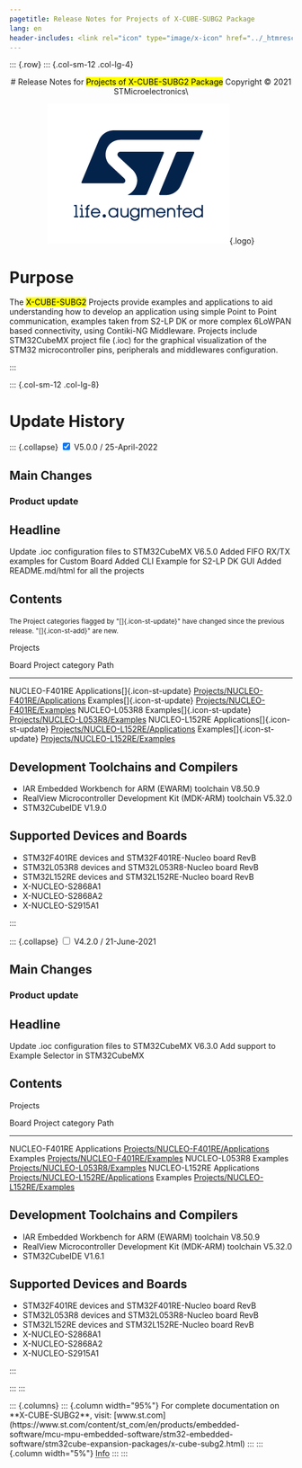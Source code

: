 ```yaml
---
pagetitle: Release Notes for Projects of X-CUBE-SUBG2 Package
lang: en
header-includes: <link rel="icon" type="image/x-icon" href="../_htmresc/favicon.png" />
---
```


::: {.row}
::: {.col-sm-12 .col-lg-4}

<center>
# Release Notes for <mark>Projects of X-CUBE-SUBG2 Package</mark>
Copyright &copy; 2021 STMicroelectronics\
    
[![ST logo](../_htmresc/st_logo_2020.png)](https://www.st.com){.logo}
</center>

# Purpose

The <mark>X-CUBE-SUBG2</mark> Projects provide examples and applications to aid understanding how to develop an application using simple Point to Point communication, examples taken from S2-LP DK or more complex 6LoWPAN based connectivity, using Contiki-NG Middleware.
Projects include STM32CubeMX project file (.ioc) for the graphical visualization of the STM32 microcontroller pins, peripherals and middlewares configuration.

:::

::: {.col-sm-12 .col-lg-8}
# Update History

::: {.collapse}
<input type="checkbox" id="collapse-section2" checked aria-hidden="true">
<label for="collapse-section2" aria-hidden="true">V5.0.0 / 25-April-2022</label>
<div>			

## Main Changes

### Product update

  Headline
  ----------------------------------------------------------
  Update .ioc configuration files to STM32CubeMX V6.5.0
  Added FIFO RX/TX examples for Custom Board
  Added CLI Example for S2-LP DK GUI
  Added README.md/html for all the projects

## Contents

<small>The Project categories flagged by "[]{.icon-st-update}" have changed
since the previous release. "[]{.icon-st-add}" are new.</small>

Projects

  Board                                                       Project category                                  Path                                                                                                         
  ----------------------------------------------------------- ------------------------------------------------- -----------------------------------------------------------------------------------
  NUCLEO-F401RE                                               Applications[]{.icon-st-update}                   [Projects/NUCLEO-F401RE/Applications](NUCLEO-F401RE\Applications)
                                                              Examples[]{.icon-st-update}                       [Projects/NUCLEO-F401RE/Examples](NUCLEO-F401RE\Examples)
  NUCLEO-L053R8                                               Examples[]{.icon-st-update}                       [Projects/NUCLEO-L053R8/Examples](NUCLEO-L053R8\Examples)
  NUCLEO-L152RE                                               Applications[]{.icon-st-update}                   [Projects/NUCLEO-L152RE/Applications](NUCLEO-L152RE\Applications)
                                                              Examples[]{.icon-st-update}                       [Projects/NUCLEO-L152RE/Examples](NUCLEO-L152RE\Examples)

## Development Toolchains and Compilers

- IAR Embedded Workbench for ARM (EWARM) toolchain V8.50.9
- RealView Microcontroller Development Kit (MDK-ARM) toolchain V5.32.0
- STM32CubeIDE V1.9.0

## Supported Devices and Boards

- STM32F401RE devices and STM32F401RE-Nucleo board RevB
- STM32L053R8 devices and STM32L053R8-Nucleo board RevB
- STM32L152RE devices and STM32L152RE-Nucleo board RevB
- X-NUCLEO-S2868A1
- X-NUCLEO-S2868A2
- X-NUCLEO-S2915A1

</div>
:::

::: {.collapse}
<input type="checkbox" id="collapse-section1" aria-hidden="true">
<label for="collapse-section1" aria-hidden="true">V4.2.0 / 21-June-2021</label>
<div>			

## Main Changes

### Product update

  Headline
  ----------------------------------------------------------
  Update .ioc configuration files to STM32CubeMX V6.3.0
  Add support to Example Selector in STM32CubeMX

## Contents

Projects

  Board                                                       Project category                                  Path                                                                                                         
  ----------------------------------------------------------- ------------------------------------------------- -----------------------------------------------------------------------------------
  NUCLEO-F401RE                                               Applications                                      [Projects/NUCLEO-F401RE/Applications](NUCLEO-F401RE\Applications)
                                                              Examples                                          [Projects/NUCLEO-F401RE/Examples](NUCLEO-F401RE\Examples)
  NUCLEO-L053R8                                               Examples                                          [Projects/NUCLEO-L053R8/Examples](NUCLEO-L053R8\Examples)
  NUCLEO-L152RE                                               Applications                                      [Projects/NUCLEO-L152RE/Applications](NUCLEO-L152RE\Applications)
                                                              Examples                                          [Projects/NUCLEO-L152RE/Examples](NUCLEO-L152RE\Examples)

## Development Toolchains and Compilers

- IAR Embedded Workbench for ARM (EWARM) toolchain V8.50.9
- RealView Microcontroller Development Kit (MDK-ARM) toolchain V5.32.0
- STM32CubeIDE V1.6.1

## Supported Devices and Boards

- STM32F401RE devices and STM32F401RE-Nucleo board RevB
- STM32L053R8 devices and STM32L053R8-Nucleo board RevB
- STM32L152RE devices and STM32L152RE-Nucleo board RevB
- X-NUCLEO-S2868A1
- X-NUCLEO-S2868A2
- X-NUCLEO-S2915A1

</div>
:::

:::
:::

<footer class="sticky">
::: {.columns}
::: {.column width="95%"}
For complete documentation on **X-CUBE-SUBG2**,
visit: [www.st.com](https://www.st.com/content/st_com/en/products/embedded-software/mcu-mpu-embedded-software/stm32-embedded-software/stm32cube-expansion-packages/x-cube-subg2.html)
:::
::: {.column width="5%"}
<abbr title="Based on template cx566953 version 2.0">Info</abbr>
:::
:::
</footer>
